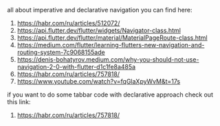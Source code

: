 all about imperative and declarative navigation you can find here:


1. https://habr.com/ru/articles/512072/
2. https://api.flutter.dev/flutter/widgets/Navigator-class.html
3. https://api.flutter.dev/flutter/material/MaterialPageRoute-class.html
4. https://medium.com/flutter/learning-flutters-new-navigation-and-routing-system-7c9068155ade
5. https://denis-bohatyrov.medium.com/why-you-should-not-use-navigation-2-0-with-flutter-d1c1fe8a485a
6. https://habr.com/ru/articles/757818/
7. https://www.youtube.com/watch?v=fqGlaXpyWvM&t=17s



if you want to do some tabbar code with declarative approach check out this link:

1. https://habr.com/ru/articles/757818/


